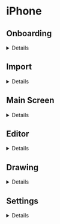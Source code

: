 # iPhone

## Onboarding

<details>

![img.png](onboarding-dark.png)
![img_1.png](onboarding-light-error.png)
</details>

## Import

<details>

+ Does allow you to invoke password manager
+ Does not automatically ask for lockbook account secret

![img_2.png](import.png)
![img_3.png](intitial-sync.png)

</details>

## Main Screen

<details>

![img_4.png](main-screen.png)
![img_5.png](main-screen-light.png)
![img_5.png](file-mods.png)
![img_6.png](rename.png)
![img_6.png](new-file.png)
</details>

## Editor
<details>

![img_8.png](editor-dark.png)
![img_7.png](editor-light.png)
</details>

## Drawing
<details>

![img_9.png](drawing-dark.png)
![img.png](drawing-light.png)
</details>

## Settings

<details>

![img.png](settings-light.png)
![img.png](settings-dark.png)
</details>
